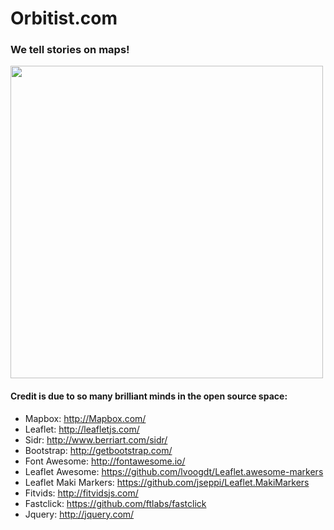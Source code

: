 Orbitist.com
==================
### We tell stories on maps!

<img width="500" height="500" src="http://orbitist.s3.amazonaws.com/2014/05_about-orbitist/orbitist_illustration.jpg">

#### Credit is due to so many brilliant minds in the open source space:
* Mapbox: http://Mapbox.com/
* Leaflet: http://leafletjs.com/
* Sidr: http://www.berriart.com/sidr/
* Bootstrap: http://getbootstrap.com/
* Font Awesome: http://fontawesome.io/
* Leaflet Awesome: https://github.com/lvoogdt/Leaflet.awesome-markers
* Leaflet Maki Markers: https://github.com/jseppi/Leaflet.MakiMarkers
* Fitvids: http://fitvidsjs.com/
* Fastclick: https://github.com/ftlabs/fastclick
* Jquery: http://jquery.com/

